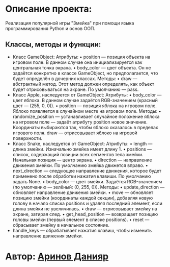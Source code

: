 # Описание проекта:
Реализация популярной игры "Змейка" при помощи языка программирования Python и основ ООП.

## Классы, методы и функции:

- Класс GameObject:
Атрибуты:
• position — позиция объекта на игровом поле. В данном случае она инициализируется как центральная точка экрана.
• body_color — цвет объекта. Он не задаётся конкретно в классе GameObject, но предполагается, что будет определён в дочерних классах.
Методы:
• draw — абстрактный метод. Этот метод должен определять, как объект будет отрисовываться на экране. По умолчанию — pass.
- Класс Apple, наследуется от GameObject:
Атрибуты:
• body_color — цвет яблока. В данном случае задаётся RGB-значением (красный цвет — (255, 0, 0)).
• position — позиция яблока на игровом поле. Яблоко появляется в случайном месте на игровом поле.
Методы:
• randomize_position — устанавливает случайное положение яблока на игровом поле — задаёт атрибуту position новое значение. Координаты выбираются так, чтобы яблоко оказалось в пределах игрового поля.
draw — отрисовывает яблоко на игровой поверхности.
- Класс Snake, наследуется от GameObject:
Атрибуты:
• length — длина змейки. Изначально змейка имеет длину 1.
• positions — список, содержащий позиции всех сегментов тела змейки. Начальная позиция — центр экрана.
• direction — направление движения змейки. По умолчанию змейка движется вправо.
• next_direction — следующее направление движения, которое будет применено после обработки нажатия клавиши. По умолчанию задать None.
• body_color — цвет змейки. Задаётся RGB-значением (по умолчанию — зелёный: (0, 255, 0)).
Методы:
• update_direction — обновляет направление движения змейки.
• move — обновляет позицию змейки (координаты каждой секции), добавляя новую голову в начало списка positions и удаляя последний элемент, если длина змейки не увеличилась.
• draw — отрисовывает змейку на экране, затирая след.
• get_head_position — возвращает позицию головы змейки (первый элемент в списке positions).
• reset — сбрасывает змейку в начальное состояние.
- handle_keys — обрабатывает нажатия клавиш, чтобы изменить направление движения змейки.

# Автор: [Аринов Данияр](https://github.com/vegitobluefan)
